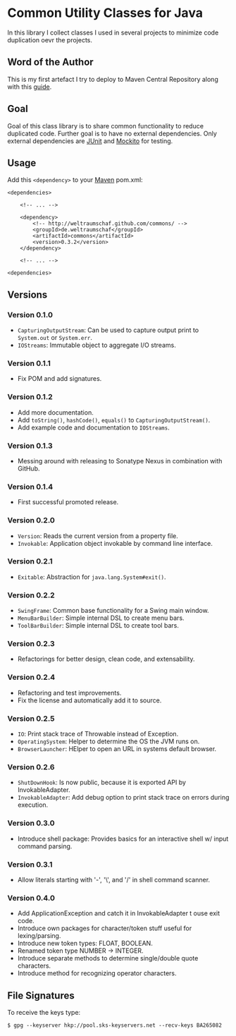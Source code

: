 # Common Utility Classes for Java

In this library I collect classes I used in several projects
to minimize code duplication oevr the projects.

## Word of the Author

This is my first artefact I try to deploy to Maven Central Repository
along with this [guide][1].

## Goal

Goal of this class library is to share common functionality to reduce duplicated
code. Further goal is to have no external dependencies. Only external dependencies
are [JUnit][3] and [Mockito][4] for testing.

## Usage

Add this <code>&lt;dependency&gt;</code> to your [Maven][2] pom.xml:

    <dependencies>

        <!-- ... -->

        <dependency>
            <!-- http://weltraumschaf.github.com/commons/ -->
            <groupId>de.weltraumschaf</groupId>
            <artifactId>commons</artifactId>
            <version>0.3.2</version>
        </dependency>

        <!-- ... -->

    <dependencies>

## Versions

### Version 0.1.0

- <code>CapturingOutputStream</code>: Can be used to capture output print
  to <code>System.out</code> or <code>System.err</code>.
- <code>IOStreams</code>: Immutable object to aggregate I/O streams.

### Version 0.1.1

- Fix POM and add signatures.

### Version 0.1.2

- Add more documentation.
- Add <code>toString()</code>, <code>hashCode()</code>, <code>equals()</code>
  to <code>CapturingOutputStream()</code>.
- Add example code and documentation to <code>IOStreams</code>.

### Version 0.1.3

- Messing around with releasing to Sonatype Nexus in combination with GitHub.

### Version 0.1.4

- First successful promoted release.

### Version 0.2.0

- <code>Version</code>: Reads the current version from a property file.
- <code>Invokable</code>: Application object invokable by command line interface.

### Version 0.2.1

- <code>Exitable</code>: Abstraction for <code>java.lang.System#exit()</code>.

### Version 0.2.2

- <code>SwingFrame</code>: Common base functionality for a Swing main window.
- <code>MenuBarBuilder</code>: Simple internal DSL to create menu bars.
- <code>ToolBarBuilder</code>: Simple internal DSL to create tool bars.

### Version 0.2.3

- Refactorings for better design, clean code, and extensability.

### Version 0.2.4

- Refactoring and test improvements.
- Fix the license and automatically add it to source.

### Version 0.2.5

- <code>IO</code>: Print stack trace of Throwable instead of Exception.
- <code>OperatingSystem</code>: Helper to determine the OS the JVM runs on.
- <code>BrowserLauncher</code>: HElper to open an URL in systems default browser.

### Version 0.2.6

- <code>ShutDownHook</code>: Is now public, because it is exported API by InvokableAdapter.
- <code>InvokableAdapter</code>: Add debug option to print stack trace on errors during execution.

### Version 0.3.0

- Introduce shell package: Provides basics for an interactive shell w/ input command parsing.

### Version 0.3.1

- Allow literals starting with '-', '\\', and '/' in shell command scanner.

### Version 0.4.0

- Add ApplicationException and catch it in InvokableAdapter t ouse exit code.
- Introduce own packages for character/token stuff useful for lexing/parsing.
- Introduce new token types: FLOAT, BOOLEAN.
- Renamed token type NUMBER -> INTEGER.
- Introduce separate methods to determine single/double quote characters.
- Introduce method for recognizing operator characters.

## File Signatures

To receive the keys type:

    $ gpg --keyserver hkp://pool.sks-keyservers.net --recv-keys BA265082

[1]: http://maven.apache.org/guides/mini/guide-central-repository-upload.html
[2]: http://maven.apache.org/
[3]: http://www.junit.org/
[4]: http://code.google.com/p/mockito/
